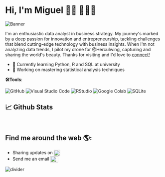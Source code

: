 # Hi, I'm Miguel 👋🏽 🧑🏽‍💻

![Banner](https://github.com/migueldiazpdj/BannerReadme/blob/main/Adventure%20Awaits%20(Banner%20(Landscape)).png)

I'm an enthusiastic data analyst in business strategy. My journey's marked by a deep passion for innovation and entrepreneurship, tackling challenges that blend cutting-edge technology with business insights. When I'm not analyzing data trends, I pilot my drone for @Herculwing, capturing and sharing the world's beauty. Thanks for visiting and I'd love to [connect!](https://www.linkedin.com/in/migueldiazperezdejuan/)

- 🏫 Currently learning Python, R and SQL at university
- 🔢 Working on mastering statistical analysis techniques

 **🛠️Tools**:

![GitHub](https://img.shields.io/badge/github-%23121011.svg?style=for-the-badge&logo=github&logoColor=white)
![Visual Studio Code](https://img.shields.io/badge/Visual%20Studio%20Code-0078d7.svg?style=for-the-badge&logo=visual-studio-code&logoColor=white)
![RStudio](https://img.shields.io/badge/RStudio-%2345a4e5.svg?style=for-the-badge&logo=rstudio&logoColor=white)
![Google Colab](https://img.shields.io/badge/Google%20Colab-%23F9AB00.svg?style=for-the-badge&logo=google-colab&logoColor=white)
![SQLite](https://img.shields.io/badge/SQLite-%2307405e.svg?style=for-the-badge&logo=sqlite&logoColor=white)
## <b>📈 Github Stats </b>
<br>

## Find me around the web 🌎:
- Sharing updates on <a href="https://www.linkedin.com/in/migueldiazperezdejuan/" target="blank"><img style="vertical-align: middle;" src="https://user-images.githubusercontent.com/88904952/234979284-68c11d7f-1acc-4f0c-ac78-044e1037d7b0.png" alt="LinkedIn" height="20" width="20" /></a>
- Send me an email <a href="mailto:migueldiazperezdejuan@gmail.com" target="blank"><img style="vertical-align: middle;" src="https://seeklogo.com/images/G/gmail-new-2020-logo-32DBE11BB4-seeklogo.com.png" alt="Gmail" height="20" width="25" /></a>


<!-- Horizontal line -->
![divider](https://user-images.githubusercontent.com/73097560/115834477-dbab4500-a447-11eb-908a-139a6edaec5c.gif)
